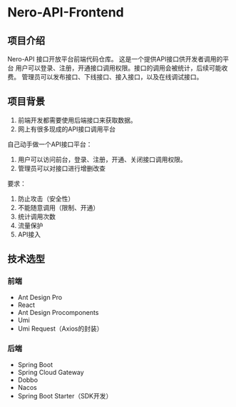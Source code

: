 # Nero-API-Frontend

## 项目介绍
Nero-API 接口开放平台前端代码仓库。 这是一个提供API接口供开发者调用的平台
用户可以登录、注册，开通接口调用权限。接口的调用会被统计，后续可能收费。
管理员可以发布接口、下线接口、接入接口，以及在线调试接口。


## 项目背景

1. 前端开发都需要使用后端接口来获取数据。
2. 网上有很多现成的API接口调用平台

自己动手做一个API接口平台：
1. 用户可以访问前台，登录、注册，开通、关闭接口调用权限。
2. 管理员可以对接口进行增删改查

要求：
1. 防止攻击（安全性）
2. 不能随意调用（限制、开通）
3. 统计调用次数 
4. 流量保护 
5. API接入

## 技术选型
### 前端
- Ant Design Pro 
- React 
- Ant Design Procomponents
- Umi
- Umi Request（Axios的封装）

### 后端
- Spring Boot
- Spring Cloud Gateway 
- Dobbo 
- Nacos
- Spring Boot Starter（SDK开发）
